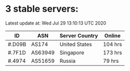 # 3 stable servers:

Latest update at: Wed Jul 29 13:10:13 UTC 2020

| ID | ASN | Server Country | Online |
| -- | --- | -------------- | ------ |
| #.D09B | AS174 | United States | 104 hrs |
| #.7F1D | AS63949 | Singapore | 173 hrs |
| #.4974 | AS51659 | Russia | 79 hrs |

